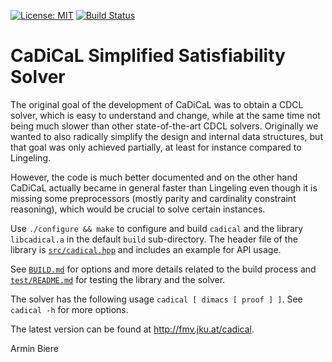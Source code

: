 [![License: MIT](https://img.shields.io/badge/License-MIT-yellow.svg)](https://opensource.org/licenses/MIT)
[![Build Status](https://travis-ci.org/arminbiere/cadical.svg?branch=master)](https://travis-ci.org/arminbiere/cadical)


CaDiCaL Simplified Satisfiability Solver
===============================================================================

The original goal of the development of CaDiCaL was to obtain a CDCL solver,
which is easy to understand and change, while at the same time not being
much slower than other state-of-the-art CDCL solvers.  Originally we wanted
to also radically simplify the design and internal data structures, but that
goal was only achieved partially, at least for instance compared to
Lingeling.

However, the code is much better documented and on the other hand CaDiCaL
actually became in general faster than Lingeling even though it is missing
some preprocessors (mostly parity and cardinality constraint reasoning),
which would be crucial to solve certain instances.

Use `./configure && make` to configure and build `cadical` and the library
`libcadical.a` in the default `build` sub-directory.  The header file of
the library is [`src/cadical.hpp`](src/cadical.hpp) and includes an example
for API usage.
  
See [`BUILD.md`](BUILD.md) for options and more details related to the build
process and [`test/README.md`](test/README.md) for testing the library and
the solver.

The solver has the following usage `cadical [ dimacs [ proof ] ]`.
See `cadical -h` for more options.

The latest version can be found at <http://fmv.jku.at/cadical>.

Armin Biere
